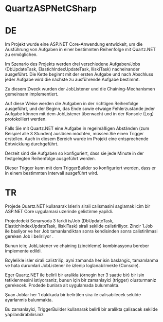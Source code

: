 # QuartzASPNetCSharp
# DE

Im Projekt wurde eine ASP.NET Core-Anwendung entwickelt, um die Ausführung von Aufgaben in einer bestimmten Reihenfolge mit Quartz.NET zu ermöglichen.

Im Szenario des Projekts werden drei verschiedene Aufgaben/Jobs (DbUpdateTask, ElastichIndexUpdateTask, IliskiTask) nacheinander ausgeführt. Die Kette beginnt mit der ersten Aufgabe und nach Abschluss jeder Aufgabe wird die nächste zu ausführende Aufgabe bestimmt.

Zu diesem Zweck wurden der JobListener und die Chaining-Mechanismen gemeinsam implementiert.

Auf diese Weise werden die Aufgaben in der richtigen Reihenfolge ausgeführt, und der Beginn, das Ende sowie etwaige Fehlerzustände jeder Aufgabe können mit dem JobListener überwacht und in der Konsole (Log) protokolliert werden.

Falls Sie mit Quartz.NET eine Aufgabe in regelmäßigen Abständen (zum Beispiel alle 3 Stunden) auslösen möchten, müssen Sie einen Trigger erstellen. Auch in diesem Bereich wurde im Projekt eine entsprechende Entwicklung durchgeführt.

Derzeit sind die Aufgaben so konfiguriert, dass sie jede Minute in der festgelegten Reihenfolge ausgeführt werden.

Dieser Trigger kann mit dem TriggerBuilder so konfiguriert werden, dass er in einem bestimmten Intervall ausgeführt wird.
# TR
Projede Quartz.NET kullanarak Islerin sirali calismasini  saglamak icim bir ASP.NET Core uygulamasi uzerinde gelistirme yapildi.

Projededeki Senaryoda 3 farkli is/Job (DbUpdateTask, ElastichIndexUpdateTask, IliskiTask) sirali sekilde calistiriliyor.
Zincir 1.Job ile basliyor ve her Job tamanlandiktan sonra kendisinden sonra calistirilmasi gereken Job i belirliyor .

Bunun icin; JobListener ve chaining (zincirleme) kombinasyonu bereber implemente edildi. 

Boylelikle isler sirali calistrilip, ayni zamanda her isin baslangic, tamamlanma ve hata durumlari JobListener ile izlenip loglanabilmekte (Console).

Eger Quartz.NET ile belirli bir aralikla (örnegin her 3 saatte bir) bir isin tetiklenmesini istiyorsaniz, bunun için bir zamanlayici (trigger) olusturmaniz gerekecek. Prodede bunlara ait uygulamada bulunmakta.

Şuan Joblar her 1 dakikada bir belirtilen sira ile calisabilecek sekilde ayarlanmis bulunmakta.

Bu zamanlayici, TriggerBuilder kullanarak belirli bir aralikta çalisacak sekilde yapilandirabilirsiniz
